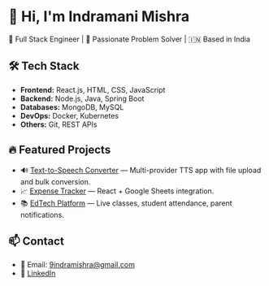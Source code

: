 # 👋 Hi, I'm Indramani Mishra
🚀 Full Stack Engineer | 🧠 Passionate Problem Solver | 🇮🇳 Based in India

## 🛠️ Tech Stack
- **Frontend:** React.js, HTML, CSS, JavaScript
- **Backend:** Node.js, Java, Spring Boot
- **Databases:** MongoDB, MySQL
- **DevOps:** Docker, Kubernetes
- **Others:** Git, REST APIs

## 🔥 Featured Projects
- 🔊 [Text-to-Speech Converter](https://github.com/indramishra/text-to-speech-app) — Multi-provider TTS app with file upload and bulk conversion.
- 📈 [Expense Tracker](https://github.com/indramishra/expense-tracker) — React + Google Sheets integration.
- 📚 [EdTech Platform](https://github.com/indramishra/edtech-live-class) — Live classes, student attendance, parent notifications.

## 📫 Contact
- 📧 Email: 9indramishra@gmail.com
- 🧳 [LinkedIn]([https://www.linkedin.com/in/indramishra/](https://www.linkedin.com/in/indramani-mishra-555115109/))
